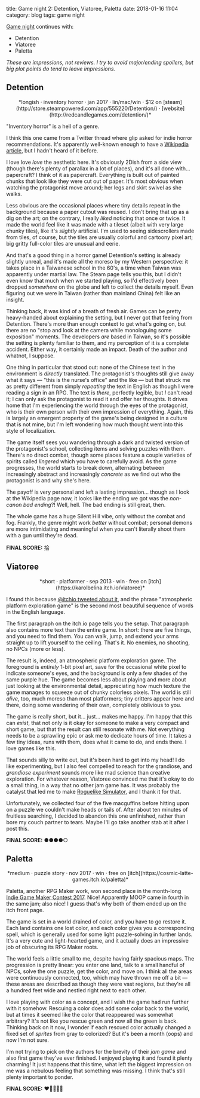 title: Game night 2: Detention, Viatoree, Paletta
date: 2018-01-16 11:04
category: blog
tags: game night

[Game night](/everything/tags/game-night/) continues with:

- Detention
- Viatoree
- Paletta

*These are impressions, not reviews.  I try to avoid major/ending spoilers, but big plot points do tend to leave impressions.*

<!-- more -->

## Detention

<div class="prose-full-illustration">
<img src="{static}/media/game-night/detention.jpg" alt="">
</div>

<center>*longish · inventory horror · jan 2017 · lin/mac/win · $12 on [steam](http://store.steampowered.com/app/555220/Detention/) · [website](http://redcandlegames.com/detention/)*</center>

"Inventory horror" is a hell of a genre.

I think this one came from a Twitter thread where glip asked for indie horror recommendations.  It's apparently well-known enough to have a [Wikipedia article](https://en.wikipedia.org/wiki/Detention_%28video_game%29), but I hadn't heard of it before.

I love love _love_ the aesthetic here.  It's obviously 2Dish from a side view (though there's plenty of parallax in a lot of places), and it's all done with…  papercraft?  I think of it as papercraft.  Everything is built out of painted chunks that look like they were cut out of paper.  It's most obvious when watching the protagonist move around; her legs and skirt swivel as she walks.

Less obvious are the occasional places where tiny details repeat in the background because a paper cutout was reused.  I don't bring that up as a dig on the art; on the contrary, I really _liked_ noticing that once or twice.  It made the world feel like it was made with a tileset (albeit with very large chunky tiles), like it's _slightly_ artificial.  I'm used to seeing sidescrollers made from tiles, of course, but the tiles are usually colorful and cartoony pixel art; big gritty full-color tiles are unusual and eerie.

And that's a good thing in a horror game!  Detention's setting is already slightly unreal, and it's made all the moreso by my Western perspective: it takes place in a Taiwanese school in the 60's, a time when Taiwan was apparently under martial law.  The Steam page tells you this, but I didn't even know that much when we started playing, so I'd effectively been dropped _somewhere_ on the globe and left to collect the details myself.  Even figuring out we were in Taiwan (rather than mainland China) felt like an insight.

Thinking back, it was kind of a breath of fresh air.  Games can be pretty heavy-handed about explaining the setting, but I never got that feeling from Detention.  There's more than enough context to get what's going on, but there are no "stop and look at the camera while monologuing some exposition" moments.  The developers _are_ based in Taiwan, so it's possible the setting is plenty familiar to them, and my perception of it is a complete accident. Either way, it certainly made an impact.  Death of the author and whatnot, I suppose.

One thing in particular that stood out: none of the Chinese text in the environment is _directly_ translated.  The protagonist's thoughts still give away what it says — "this is the nurse's office" and the like — but that struck me as pretty different from simply _repeating_ the text in English as though I were reading a sign in an RPG.  The text is _there_, perfectly legible, but _I_ can't read it; I can only ask the protagonist to read it and offer her thoughts.  It drives home that I'm experiencing the world through the eyes of the protagonist, who is their own person with their own impression of everything.  Again, this is largely an emergent property of the game's being designed in a culture that is not mine, but I'm left wondering how much thought went into this style of localization.

The game itself sees you wandering through a dark and twisted version of the protagonist's school, collecting items and solving puzzles with them.  There's no direct combat, though some places feature a couple varieties of spirits called _lingered_ which you have to carefully avoid.  As the game progresses, the world starts to break down, alternating between increasingly abstract and increasingly _concrete_ as we find out who the protagonist is and why she's here.

The payoff is very personal and left a lasting impression…  though as I look at the Wikipedia page now, it looks like the ending we got was the _non-canon bad ending_?!   Well, hell.  The bad ending is still great, then.

The whole game has a huge Silent Hill vibe, only without the combat and fog.  Frankly, the genre might work _better_ without combat; personal demons are more intimidating and meaningful when you can't literally shoot them with a gun until they're dead.

**FINAL SCORE:** 拾


## Viatoree

<div class="prose-full-illustration">
<img src="{static}/media/game-night/viatoree.png" alt="">
</div>

<center>*short · platformer · sep 2013 · win · free on [itch](https://karolbelina.itch.io/viatoree)*</center>

I found this because [@itchio tweeted about it](https://twitter.com/itchio/status/936417403575005184), and the phrase "atmospheric platform exploration game" is the second most beautiful sequence of words in the English language.

The first paragraph on the itch.io page tells you the setup.  That paragraph also contains more text than the entire game.  In short: there are five things, and you need to find them.  You can walk, jump, and extend your arms straight up to lift yourself to the ceiling.  That's it.  No enemies, no shooting, no NPCs (more or less).

The result is, indeed, an atmospheric platform exploration game.  The foreground is _entirely_ 1-bit pixel art, save for the occasional white pixel to indicate someone's eyes, and the background is only a few shades of the same purple hue.  The game becomes less about playing and more about just looking at the environmental detail, appreciating how much texture the game manages to squeeze out of chunky colorless pixels.  The world is still _alive_, too, much moreso than most platformers; tiny critters appear here and there, doing some wandering of their own, completely oblivious to you.

The game is really short, but it…  just…  makes me happy.  I'm happy that this can _exist_, that not only is it okay for someone to make a very compact and short game, but that the result can still resonate with me.  Not everything needs to be a sprawling epic or ask me to dedicate hours of time.  It takes a few tiny ideas, runs with them, does what it came to do, and ends there.  I love games like this.

That sounds silly to write out, but it's been hard to get into my head!  I do like experimenting, but I also feel compelled to reach for the grandiose, and _grandiose experiment_ sounds more like mad science than creative exploration.  For whatever reason, Viatoree convinced me that it's okay to do a small thing, in a way that no other jam game has.  It was probably the catalyst that led me to make [Roguelike Simulator](https://eevee.itch.io/roguelike-simulator), and I thank it for that.

Unfortunately, we collected four of the five macguffins before hitting upon on a puzzle we couldn't make heads or tails of.  After about ten minutes of fruitless searching, I decided to abandon this one unfinished, rather than bore my couch partner to tears.  Maybe I'll go take another stab at it after I post this.

**FINAL SCORE:** ●●●●○


## Paletta

<div class="prose-full-illustration">
<img src="{static}/media/game-night/paletta.png" alt="">
</div>

<center>*medium · puzzle story · nov 2017 · win · free on [itch](https://cosmic-latte-games.itch.io/paletta)*</center>

Paletta, another RPG Maker work, won second place in the month-long [Indie Game Maker Contest 2017](https://itch.io/jam/igmc2017).  Nice!  Apparently MOOP came in fourth in the same jam; also nice!  I guess that's why both of them ended up on the itch front page.

The game is set in a world drained of color, and you have to go restore it.  Each land contains one lost color, and each color gives you a corresponding spell, which is generally used for some light puzzle-solving in further lands.  It's a very cute and light-hearted game, and it actually does an impressive job of obscuring its RPG Maker roots.

The world feels a little small to me, despite having fairly spacious maps.  The progression is pretty linear: you enter one land, talk to a small handful of NPCs, solve the one puzzle, get the color, and move on.  I think all the areas were continuously connected, too, which may have thrown me off a bit — these areas are described as though they were vast regions, but they're all a hundred feet wide and nestled right next to each other.

I love playing with color as a concept, and I wish the game had run further with it somehow.  Rescuing a color does add some color back to the world, but at times it seemed like the color that reappeared was somewhat arbitrary?  It's not like you rescue green and now all the green is back.  Thinking back on it now, I wonder if each rescued color actually changed a fixed set of _sprites_ from gray to colorized?  But it's been a month (oops) and now I'm not sure.

I'm not trying to pick on the authors for the brevity of their _jam game_ and also first game they've ever finished.  I enjoyed playing it and found it plenty charming!  It just happens that this time, what left the biggest impression on me was a nebulous feeling that something was missing.  I think that's still plenty important to ponder.

**FINAL SCORE:** ❤️💛💚💙💜
